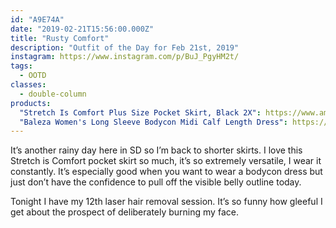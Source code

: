 ```yaml
---
id: "A9E74A"
date: "2019-02-21T15:56:00.000Z"
title: "Rusty Comfort"
description: "Outfit of the Day for Feb 21st, 2019"
instagram: https://www.instagram.com/p/BuJ_PgyHM2t/
tags:
  - OOTD
classes:
  - double-column
products:
  "Stretch Is Comfort Plus Size Pocket Skirt, Black 2X": https://www.amazon.com/exec/obidos/ASIN/B06XK9X45Y/curvyandtrans-20
  "Baleza Women's Long Sleeve Bodycon Midi Calf Length Dress": https://www.amazon.com/exec/obidos/ASIN/B00G48DFFO/curvyandtrans-20
---
```

It’s another rainy day here in SD so I’m back to shorter skirts. I love this Stretch is Comfort pocket skirt so much, it’s so extremely versatile, I wear it constantly. It’s especially good when you want to wear a bodycon dress but just don’t have the confidence to pull off the visible belly outline today.

Tonight I have my 12th laser hair removal session. It’s so funny how gleeful I get about the prospect of deliberately burning my face.
